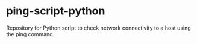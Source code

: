 # ping-script-python
Repository for Python script to check network connectivity to a host using the ping command.

